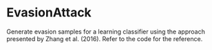 # EvasionAttack

Generate evasion samples for a learning classifier using the approach presented by Zhang et al. (2016). Refer to the code for the reference. 
